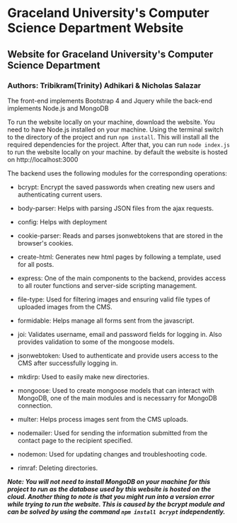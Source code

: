 # Graceland University's Computer Science Department Website
## Website for Graceland University's Computer Science Department
### Authors: Tribikram(Trinity) Adhikari & Nicholas Salazar


The front-end implements Bootstrap 4 and Jquery while the back-end implements Node.js and MongoDB

To run the website locally on your machine, download the website. You need to have Node.js installed on your machine. Using the terminal switch to the directory of the project and run `npm install`. This will install all the required dependencies for the project. After that, you can run `node index.js` to run the website locally on your machine. by default the website is hosted on http://localhost:3000

The backend uses the following modules for the corresponding operations:

  * bcrypt: Encrypt the saved passwords when creating new users and authenticating current users.

  * body-parser: Helps with parsing JSON files from the ajax requests.

  * config: Helps with deployment

  * cookie-parser: Reads and parses jsonwebtokens that are stored in the browser's cookies.

  * create-html: Generates new html pages by following a template, used for all posts.

  * express: One of the main components to the backend, provides access to all router functions and server-side scripting management.

  * file-type: Used for filtering images and ensuring valid file types of uploaded images from the CMS.

  * formidable: Helps manage all forms sent from the javascript.

  * joi: Validates username, email and password fields for logging in. Also provides validation to some of the mongoose models.

  * jsonwebtoken: Used to authenticate and provide users access to the CMS after successfully logging in.

  * mkdirp: Used to easily make new directories.

  * mongoose: Used to create mongoose models that can interact with MongoDB, one of the main modules and is necessarry for MongoDB       connection.

  * multer: Helps process images sent from the CMS uploads.

  * nodemailer: Used for sending the information submitted from the contact page to the recipient specified.

  * nodemon: Used for updating changes and troubleshooting code.

  * rimraf: Deleting directories.

***Note: You will not need to install MongoDB on your machine for this project to run as the database used by this website is hosted on the cloud. Another thing to note is that you might run into a version error while trying to run the website. This is caused by the bcrypt module and can be solved by using the command `npm install bcrypt` independently.***

